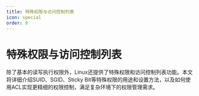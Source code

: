 ```yaml
---
title: 特殊权限与访问控制列表
icon: special
order: 9
---
```


# 特殊权限与访问控制列表

除了基本的读写执行权限外，Linux还提供了特殊权限和访问控制列表功能。本文将详细介绍SUID、SGID、Sticky Bit等特殊权限的用途和设置方法，以及如何使用ACL实现更精细的权限控制，满足复杂环境下的权限管理需求。

